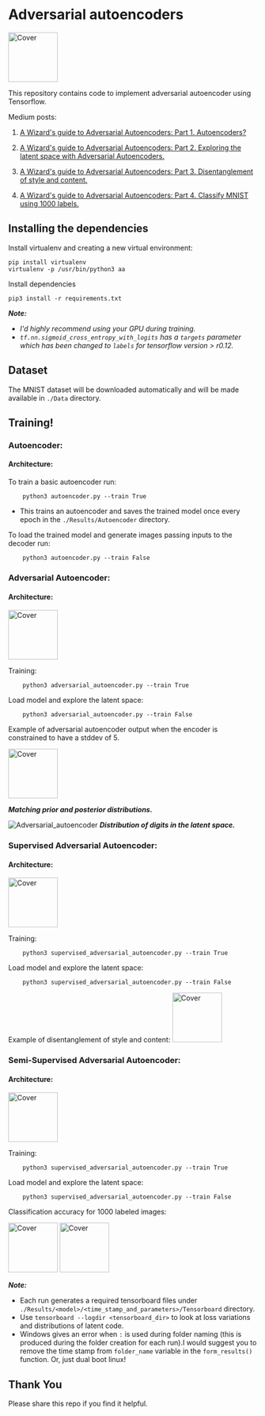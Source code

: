 # Adversarial autoencoders
<img src="https://raw.githubusercontent.com/Naresh1318/Adversarial_Autoencoder/master/README/nw_architecture.png" alt="Cover" style="width: 100px;"/>

This repository contains code to implement adversarial autoencoder using Tensorflow.

Medium posts:

1. [A Wizard's guide to Adversarial Autoencoders: Part 1. Autoencoders?](https://medium.com/towards-data-science/a-wizards-guide-to-adversarial-autoencoders-part-1-autoencoder-d9a5f8795af4)

2. [A Wizard's guide to Adversarial Autoencoders: Part 2. Exploring the latent space with Adversarial Autoencoders.](https://medium.com/towards-data-science/a-wizards-guide-to-adversarial-autoencoders-part-2-exploring-latent-space-with-adversarial-2d53a6f8a4f9)

3. [A Wizard's guide to Adversarial Autoencoders: Part 3. Disentanglement of style and content.](https://medium.com/towards-data-science/a-wizards-guide-to-adversarial-autoencoders-part-3-disentanglement-of-style-and-content-89262973a4d7)

3. [A Wizard's guide to Adversarial Autoencoders: Part 4. Classify MNIST using 1000 labels.](https://medium.com/towards-data-science/a-wizards-guide-to-adversarial-autoencoders-part-4-classify-mnist-using-1000-labels-2ca08071f95)

## Installing the dependencies
Install virtualenv and creating a new virtual environment:

    pip install virtualenv
    virtualenv -p /usr/bin/python3 aa

 Install dependencies

    pip3 install -r requirements.txt

***Note:***

* *I'd highly recommend using your GPU during training.*
* *`tf.nn.sigmoid_cross_entropy_with_logits` has a `targets` parameter which
has been changed to `labels` for tensorflow version > r0.12.*

## Dataset
The MNIST dataset will be downloaded automatically and will be made available
in `./Data` directory.


## Training!
### Autoencoder:
#### Architecture:

To train a basic autoencoder run:

        python3 autoencoder.py --train True

* This trains an autoencoder and saves the trained model once every epoch
in the `./Results/Autoencoder` directory.

To load the trained model and generate images passing inputs to the decoder run:

        python3 autoencoder.py --train False

### Adversarial Autoencoder:
#### Architecture:

<img src="https://raw.githubusercontent.com/Naresh1318/Adversarial_Autoencoder/master/README/AAE%20Block%20Diagram.png" alt="Cover" style="width: 100px;"/>

Training:

        python3 adversarial_autoencoder.py --train True

Load model and explore the latent space:

        python3 adversarial_autoencoder.py --train False

Example of adversarial autoencoder output when the encoder is constrained
to have a stddev of 5.

<img src="https://raw.githubusercontent.com/Naresh1318/Adversarial_Autoencoder/master/README/AAE%20dist%20match.png" alt="Cover" style="width: 100px;"/>

**_Matching prior and posterior distributions._**


![Adversarial_autoencoder](https://raw.githubusercontent.com/Naresh1318/Adversarial_Autoencoder/master/README/adversarial_autoencoder_2.png)
**_Distribution of digits in the latent space._**

### Supervised Adversarial Autoencoder:
#### Architecture:

<img src="https://raw.githubusercontent.com/Naresh1318/Adversarial_Autoencoder/master/README/Supervised%20AAE.png" alt="Cover" style="width: 100px;"/>

Training:

        python3 supervised_adversarial_autoencoder.py --train True

Load model and explore the latent space:

        python3 supervised_adversarial_autoencoder.py --train False

Example of disentanglement of style and content:
<img src="https://raw.githubusercontent.com/Naresh1318/Adversarial_Autoencoder/master/README/disentanglement%20of%20style%20and%20content.png" alt="Cover" style="width: 100px;"/>

### Semi-Supervised Adversarial Autoencoder:
#### Architecture:
<img src="https://raw.githubusercontent.com/Naresh1318/Adversarial_Autoencoder/master/README/semi_AAE%20architecture.png" alt="Cover" style="width: 100px;"/>

Training:

        python3 supervised_adversarial_autoencoder.py --train True

Load model and explore the latent space:

        python3 supervised_adversarial_autoencoder.py --train False

Classification accuracy for 1000 labeled images:

<img src="https://raw.githubusercontent.com/Naresh1318/Adversarial_Autoencoder/master/README/semi_aae_accuracy_with_NN.png" alt="Cover" style="width: 100px;"/>

<img src="https://raw.githubusercontent.com/Naresh1318/Adversarial_Autoencoder/master/README/cat_n_gauss_dist_real_obtained.png" alt="Cover" style="width: 100px;"/>


***Note:***
* Each run generates a required tensorboard files under `./Results/<model>/<time_stamp_and_parameters>/Tensorboard` directory.
* Use `tensorboard --logdir <tensorboard_dir>` to look at loss variations
and distributions of latent code.
* Windows gives an error when `:` is used during folder naming (this is produced during the folder creation for each run).I 
would suggest you to remove the time stamp from `folder_name` variable in the `form_results()` function. Or, just dual boot linux!


## Thank You
Please share this repo if you find it helpful.

